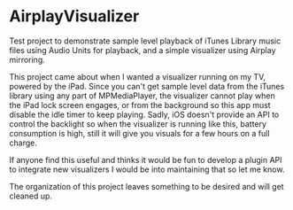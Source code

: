 AirplayVisualizer
=================

Test project to demonstrate sample level playback of iTunes Library music files using Audio Units for playback, and a simple visualizer using Airplay mirroring.

This project came about when I wanted a visualizer running on my TV, powered by the iPad. Since you can't get sample level data from the iTunes library using any part of MPMediaPlayer, the visualizer cannot play when the iPad lock screen engages, or from the background so this app must disable the idle timer to keep playing. Sadly, iOS doesn't provide an API to control the backlight so when the visualizer is running like this, battery consumption is high, still it will give you visuals for a few hours on a full charge.

If anyone find this useful and thinks it would be fun to develop a plugin API to integrate new visualizers I would be into maintaining that so let me know.

The organization of this project leaves something to be desired and will get cleaned up.
